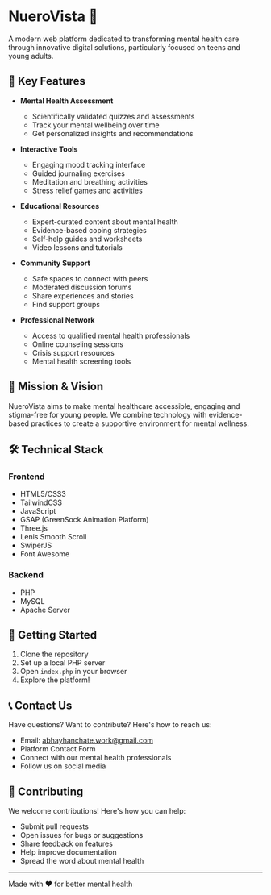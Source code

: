 # NueroVista 🧠

A modern web platform dedicated to transforming mental health care through
innovative digital solutions, particularly focused on teens and young adults.

## 🌟 Key Features

- **Mental Health Assessment**

  - Scientifically validated quizzes and assessments
  - Track your mental wellbeing over time
  - Get personalized insights and recommendations

- **Interactive Tools**

  - Engaging mood tracking interface
  - Guided journaling exercises
  - Meditation and breathing activities
  - Stress relief games and activities

- **Educational Resources**

  - Expert-curated content about mental health
  - Evidence-based coping strategies
  - Self-help guides and worksheets
  - Video lessons and tutorials

- **Community Support**

  - Safe spaces to connect with peers
  - Moderated discussion forums
  - Share experiences and stories
  - Find support groups

- **Professional Network**
  - Access to qualified mental health professionals
  - Online counseling sessions
  - Crisis support resources
  - Mental health screening tools

## 🎯 Mission & Vision

NueroVista aims to make mental healthcare accessible, engaging and stigma-free
for young people. We combine technology with evidence-based practices to create
a supportive environment for mental wellness.

## 🛠️ Technical Stack

### Frontend

- HTML5/CSS3
- TailwindCSS
- JavaScript
- GSAP (GreenSock Animation Platform)
- Three.js
- Lenis Smooth Scroll
- SwiperJS
- Font Awesome

### Backend

- PHP
- MySQL
- Apache Server

## 🚀 Getting Started

1. Clone the repository
2. Set up a local PHP server
3. Open `index.php` in your browser
4. Explore the platform!

## 📞 Contact Us

Have questions? Want to contribute? Here's how to reach us:

- Email: abhayhanchate.work@gmail.com
- Platform Contact Form
- Connect with our mental health professionals
- Follow us on social media

## 🤝 Contributing

We welcome contributions! Here's how you can help:

- Submit pull requests
- Open issues for bugs or suggestions
- Share feedback on features
- Help improve documentation
- Spread the word about mental health

---

Made with ❤️ for better mental health
